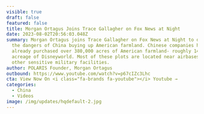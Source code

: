 ```yaml
---
visible: true
draft: false
featured: false
title: Morgan Ortagus Joins Trace Gallagher on Fox News at Night
date: 2023-08-02T20:56:03.048Z
summary: Morgan Ortagus joins Trace Gallagher on Fox News at Night to discuss
  the dangers of China buying up American farmland. Chinese companies have
  already purchased over 380,000 acres of American farmland- roughly 14x the
  acreage of Disneyworld. Most of these plots are located near airbases and
  other sensitive military facilities.
author: POLARIS Founder, Morgan Ortagus
outbound: https://www.youtube.com/watch?v=p67cIZc3Lhc
cta: View Now On <i class="fa-brands fa-youtube"></i> Youtube →
categories:
  - China
  - Videos
image: /img/updates/hqdefault-2.jpg
---
```

